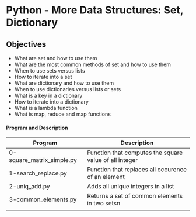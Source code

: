 # Python - More Data Structures: Set, Dictionary

## Objectives
 * What are set and how to use them
 * What are the most common methods of set and how to use them
 * When to use sets versus lists
 * How to iterate into a set
 * What are dictionary and how to use them
 * When to use dictionaries versus lists or sets
 * What is a key in a dictionary
 * How to iterate into a dictionary
 * What is a lambda function
 * What is map, reduce and map functions

#### Program and Description

Program                   | Description
------------------------- | ------------------------------------------------------
0-square_matrix_simple.py | Function that computes the square value of all integer
1-search_replace.py       | Function that replaces all occurence of an element
2-uniq_add.py             | Adds all unique integers in a list
3-common_elements.py      | Returns a set of common elements in two setsn
                          | 